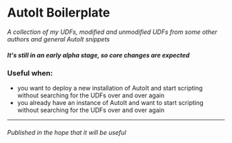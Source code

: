 AutoIt Boilerplate
===================
_A collection of my UDFs, modified and unmodified UDFs from some other authors and general AutoIt snippets_

##### It's still in an early alpha stage, so core changes are expected

### Useful when:

- you want to deploy a new installation of AutoIt and start scripting without searching for the UDFs over and over again
- you already have an instance of AutoIt and want to start scripting without searching for the UDFs over and over again
 

--------
###### Published in the hope that it will be useful
